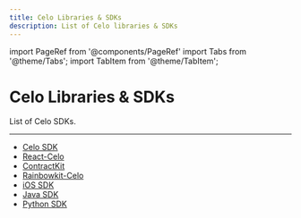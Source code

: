 ```yaml
---
title: Celo Libraries & SDKs
description: List of Celo libraries & SDKs
---
```


import PageRef from '@components/PageRef'
import Tabs from '@theme/Tabs';
import TabItem from '@theme/TabItem';

# Celo Libraries & SDKs

List of Celo SDKs.

---

- [Celo SDK](https://celo-sdk-docs.readthedocs.io/en/latest/)
- [React-Celo](../react-celo/index.md)
- [ContractKit](../contractkit/index.md)
- [Rainbowkit-Celo](../rainbowkit-celo/index.md)
- [iOS SDK](https://github.com/heymateag/celoiossdk)
- [Java SDK](https://github.com/blaize-tech/celo-sdk-java)
- [Python SDK](https://github.com/blaize-tech/celo-sdk-py/)
